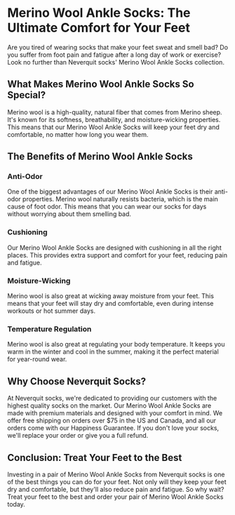 # Merino Wool Ankle Socks: The Ultimate Comfort for Your Feet

Are you tired of wearing socks that make your feet sweat and smell bad? Do you suffer from foot pain and fatigue after a long day of work or exercise? Look no further than Neverquit socks' Merino Wool Ankle Socks collection.

## What Makes Merino Wool Ankle Socks So Special?

Merino wool is a high-quality, natural fiber that comes from Merino sheep. It's known for its softness, breathability, and moisture-wicking properties. This means that our Merino Wool Ankle Socks will keep your feet dry and comfortable, no matter how long you wear them.

## The Benefits of Merino Wool Ankle Socks

### Anti-Odor

One of the biggest advantages of our Merino Wool Ankle Socks is their anti-odor properties. Merino wool naturally resists bacteria, which is the main cause of foot odor. This means that you can wear our socks for days without worrying about them smelling bad.

### Cushioning

Our Merino Wool Ankle Socks are designed with cushioning in all the right places. This provides extra support and comfort for your feet, reducing pain and fatigue.

### Moisture-Wicking

Merino wool is also great at wicking away moisture from your feet. This means that your feet will stay dry and comfortable, even during intense workouts or hot summer days.

### Temperature Regulation

Merino wool is also great at regulating your body temperature. It keeps you warm in the winter and cool in the summer, making it the perfect material for year-round wear.

## Why Choose Neverquit Socks?

At Neverquit socks, we're dedicated to providing our customers with the highest quality socks on the market. Our Merino Wool Ankle Socks are made with premium materials and designed with your comfort in mind. We offer free shipping on orders over $75 in the US and Canada, and all our orders come with our Happiness Guarantee. If you don't love your socks, we'll replace your order or give you a full refund.

## Conclusion: Treat Your Feet to the Best

Investing in a pair of Merino Wool Ankle Socks from Neverquit socks is one of the best things you can do for your feet. Not only will they keep your feet dry and comfortable, but they'll also reduce pain and fatigue. So why wait? Treat your feet to the best and order your pair of Merino Wool Ankle Socks today.